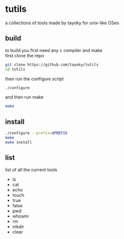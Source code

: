 # tutils
a collections of tools made by tayoky for unix-like OSes  
## build
to build you first need any c compiler and make  
first clone the repo
```sh
git clone https://github.com/tayoky/tutils
cd tutils
```
then run the configure script
```sh
./configure
```
and then run make
```sh
make
```
## install
```sh
./configure --prefix=$PREFIX
make
make install
```
## list
list of all the current tools
- ls
- cat
- echo
- touch
- true
- false
- pwd
- whoami
- rm
- mkdir
- clear
